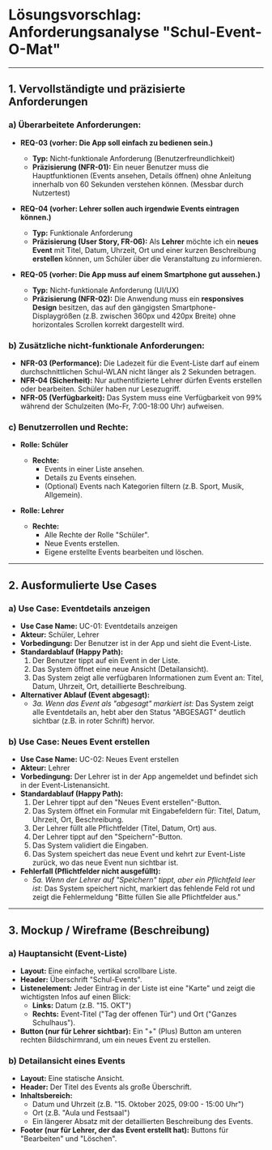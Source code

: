 # Lösungsvorschlag: Anforderungsanalyse "Schul-Event-O-Mat"

---

## 1. Vervollständigte und präzisierte Anforderungen

### a) Überarbeitete Anforderungen:

*   **REQ-03 (vorher: Die App soll einfach zu bedienen sein.)**
    *   **Typ:** Nicht-funktionale Anforderung (Benutzerfreundlichkeit)
    *   **Präzisierung (NFR-01):** Ein neuer Benutzer muss die Hauptfunktionen (Events ansehen, Details öffnen) ohne Anleitung innerhalb von 60 Sekunden verstehen können. (Messbar durch Nutzertest)

*   **REQ-04 (vorher: Lehrer sollen auch irgendwie Events eintragen können.)**
    *   **Typ:** Funktionale Anforderung
    *   **Präzisierung (User Story, FR-06):** Als **Lehrer** möchte ich ein **neues Event** mit Titel, Datum, Uhrzeit, Ort und einer kurzen Beschreibung **erstellen** können, um Schüler über die Veranstaltung zu informieren.

*   **REQ-05 (vorher: Die App muss auf einem Smartphone gut aussehen.)**
    *   **Typ:** Nicht-funktionale Anforderung (UI/UX)
    *   **Präzisierung (NFR-02):** Die Anwendung muss ein **responsives Design** besitzen, das auf den gängigsten Smartphone-Displaygrößen (z.B. zwischen 360px und 420px Breite) ohne horizontales Scrollen korrekt dargestellt wird.

### b) Zusätzliche nicht-funktionale Anforderungen:

*   **NFR-03 (Performance):** Die Ladezeit für die Event-Liste darf auf einem durchschnittlichen Schul-WLAN nicht länger als 2 Sekunden betragen.
*   **NFR-04 (Sicherheit):** Nur authentifizierte Lehrer dürfen Events erstellen oder bearbeiten. Schüler haben nur Lesezugriff.
*   **NFR-05 (Verfügbarkeit):** Das System muss eine Verfügbarkeit von 99% während der Schulzeiten (Mo-Fr, 7:00-18:00 Uhr) aufweisen.

### c) Benutzerrollen und Rechte:

*   **Rolle: Schüler**
    *   **Rechte:**
        *   Events in einer Liste ansehen.
        *   Details zu Events einsehen.
        *   (Optional) Events nach Kategorien filtern (z.B. Sport, Musik, Allgemein).

*   **Rolle: Lehrer**
    *   **Rechte:**
        *   Alle Rechte der Rolle "Schüler".
        *   Neue Events erstellen.
        *   Eigene erstellte Events bearbeiten und löschen.

---

## 2. Ausformulierte Use Cases

### a) Use Case: Eventdetails anzeigen

*   **Use Case Name:** UC-01: Eventdetails anzeigen
*   **Akteur:** Schüler, Lehrer
*   **Vorbedingung:** Der Benutzer ist in der App und sieht die Event-Liste.
*   **Standardablauf (Happy Path):**
    1.  Der Benutzer tippt auf ein Event in der Liste.
    2.  Das System öffnet eine neue Ansicht (Detailansicht).
    3.  Das System zeigt alle verfügbaren Informationen zum Event an: Titel, Datum, Uhrzeit, Ort, detaillierte Beschreibung.
*   **Alternativer Ablauf (Event abgesagt):**
    *   *3a. Wenn das Event als "abgesagt" markiert ist:* Das System zeigt alle Eventdetails an, hebt aber den Status "ABGESAGT" deutlich sichtbar (z.B. in roter Schrift) hervor.

### b) Use Case: Neues Event erstellen

*   **Use Case Name:** UC-02: Neues Event erstellen
*   **Akteur:** Lehrer
*   **Vorbedingung:** Der Lehrer ist in der App angemeldet und befindet sich in der Event-Listenansicht.
*   **Standardablauf (Happy Path):**
    1.  Der Lehrer tippt auf den "Neues Event erstellen"-Button.
    2.  Das System öffnet ein Formular mit Eingabefeldern für: Titel, Datum, Uhrzeit, Ort, Beschreibung.
    3.  Der Lehrer füllt alle Pflichtfelder (Titel, Datum, Ort) aus.
    4.  Der Lehrer tippt auf den "Speichern"-Button.
    5.  Das System validiert die Eingaben.
    6.  Das System speichert das neue Event und kehrt zur Event-Liste zurück, wo das neue Event nun sichtbar ist.
*   **Fehlerfall (Pflichtfelder nicht ausgefüllt):**
    *   *5a. Wenn der Lehrer auf "Speichern" tippt, aber ein Pflichtfeld leer ist:* Das System speichert nicht, markiert das fehlende Feld rot und zeigt die Fehlermeldung "Bitte füllen Sie alle Pflichtfelder aus."

---

## 3. Mockup / Wireframe (Beschreibung)

### a) Hauptansicht (Event-Liste)

*   **Layout:** Eine einfache, vertikal scrollbare Liste.
*   **Header:** Überschrift "Schul-Events".
*   **Listenelement:** Jeder Eintrag in der Liste ist eine "Karte" und zeigt die wichtigsten Infos auf einen Blick:
    *   **Links:** Datum (z.B. "15. OKT")
    *   **Rechts:** Event-Titel ("Tag der offenen Tür") und Ort ("Ganzes Schulhaus").
*   **Button (nur für Lehrer sichtbar):** Ein "+" (Plus) Button am unteren rechten Bildschirmrand, um ein neues Event zu erstellen.

### b) Detailansicht eines Events

*   **Layout:** Eine statische Ansicht.
*   **Header:** Der Titel des Events als große Überschrift.
*   **Inhaltsbereich:**
    *   Datum und Uhrzeit (z.B. "15. Oktober 2025, 09:00 - 15:00 Uhr")
    *   Ort (z.B. "Aula und Festsaal")
    *   Ein längerer Absatz mit der detaillierten Beschreibung des Events.
*   **Footer (nur für Lehrer, der das Event erstellt hat):** Buttons für "Bearbeiten" und "Löschen".
